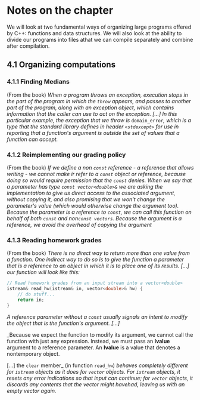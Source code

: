 # Notes on the chapter

We will look at two fundamental ways of organizing large programs offered by C++: functions and data structures. We will also look at the ability to divide our programs into files athat we can compile separately and combine after compilation.

## 4.1 Organizing computations

### 4.1.1 Finding Medians

(From the book) _When a program throws an exception, execution stops in the part of the program in which the `throw` appears, and passes to another part of the program, along with an *exception object*, which contains information that the caller can use to act on the exception.
[...] In this particular example, the exception that we throw is_ `domain_error`_, which is a type that the standard library defines in header `<stdexcept>` for use in reporting that a function's argument is outside the set of values that a function can accept._

### 4.1.2 Reimplementing our grading policy

(From the book) _If we define a non `const` reference - a reference that allows writing - we cannot make ir refer to a `const` object or reference, because doing so would require permission that the `const` denies._
_When we say that a parameter has type `const vector<double>&` we are asking the implementation to give us direct access to the associated argument, without copying it, and also promising that we won't change the parameter's value (which would otherwise change the argument too). Because the parameter is a reference to `const`, we can call this function on behalf of both `const` and non`const vectors`. Because the argument is a reference, we avoid the overhead of copying the argument_

### 4.1.3 Reading homework grades

(From the book) _There is no direct way to return more than one value from a function. One indirect way to do so is to give the function a parameter that is a reference to an object in which it is to place one of its results. [...] our function will look like this:_

```cpp
// Read homework grades from an input stream into a vector<double>
istream& read_hw(istream& in, vector<double>& hw) {
    // do stuff...
    return in;
}
```

_A reference parameter without a `const` usually signals an intent to modify the object that is the function's argument._
_[...]_

_Because we expect the function to modify its argument, we cannot call the function with just any expression. Instead, we must pass an **lvalue** argument to a reference parameter. An **lvalue** is a value that denotes a nontemporary object.

[...] the `clear` member_ (in function `read_hw`) _behaves completely different for `istream` objects as it does for `vector` objects. For `istream` objects, it resets any error indications so that input can continue; for `vector` objects, it discards any contents that the vector might havehad, leaving us with an empty vector again._
